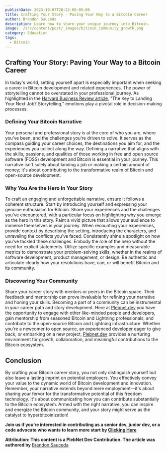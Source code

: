 ```yaml
---
publishDate: 2023-10-07T20:22:00-05:00
title: Crafting Your Story - Paving Your Way to a Bitcoin Career
author: Brandon Sauceda
description: Learn how to share your unique journey into Bitcoin.
image:  /src/content/post/_images/bitcoin_community_growth.png
category: Education
tags:
  - Bitcoin
---
```


## **Crafting Your Story: Paving Your Way to a Bitcoin Career**

In today's world, setting yourself apart is especially important when seeking a career in Bitcoin development and related experiences. The power of storytelling cannot be overstated in your professional journey. As highlighted in the [Harvard Business Review article](https://hbr.org/2021/05/the-key-to-landing-your-next-job-storytelling), "The Key to Landing Your Next Job? Storytelling," emotions play a pivotal role in decision-making processes.

### **Defining Your Bitcoin Narrative**

Your personal and professional story is at the core of who you are, where you've been, and the challenges you're driven to solve. It serves as the compass guiding your career choices, the destinations you aim for, and the experiences you collect along the way. Defining a narrative that aligns with the skills, passions, and qualities of those working in free and open source software (FOSS) development and Bitcoin is essential in your journey. This narrative isn't solely about landing a job or making a certain amount of money; it's about contributing to the transformative realm of Bitcoin and open-source development.

### **Why You Are the Hero in Your Story**

To craft an engaging and unforgettable narrative, ensure it follows a coherent structure. Start by introducing yourself and expressing your genuine enthusiasm for Bitcoin. Share your experiences and the challenges you've encountered, with a particular focus on highlighting why you emerge as the hero in this story. Paint a vivid picture that allows your audience to immerse themselves in your journey. When recounting your experiences, provide context by describing the setting, introducing the characters, and unraveling the conflicts you've faced. Consistently shine a spotlight on how you've tackled these challenges. Embody the role of the hero without the need for explicit statements. Utilize specific examples and measurable metrics to demonstrate your problem-solving skills, whether in the realms of software development, product management, or design. Be authentic and articulate clearly how your resolutions have, can, or will benefit Bitcoin and its community.

### **Discovering Your Community**

Share your career story with mentors or peers in the Bitcoin space. Their feedback and mentorship can prove invaluable for refining your narrative and honing your skills. Becoming a part of a community can be instrumental in your career path and story development. Here at [Plebnet.dev](https://plebnet.dev/) you have the opportunity to engage with other like-minded people and developers, gain mentorship from seasoned Bitcoin and Lightning professionals, and contribute to the open-source Bitcoin and Lightning infrastructure. Whether you're a newcomer to open source, an experienced developer eager to give back, or embarking on a new project, [Plebnet.dev](https://plebnet.dev) provides a nurturing environment for growth, collaboration, and meaningful contributions to the Bitcoin ecosystem.

## **Conclusion**

By crafting your Bitcoin career story, you not only distinguish yourself but also leave a lasting imprint on potential employers. You effectively convey your value to the dynamic world of Bitcoin development and innovation. Remember, your narrative extends beyond mere employment—it's about sharing your fervor for the transformative potential of this freedom technology. It's about communicating how you can contribute substantially to the Bitcoin ecosystem. Armed with the right narrative, you can inspire and energize the Bitcoin community, and your story might serve as the catalyst to hyperbitcoinization!

**Join us if you’re interested in contributing as a senior dev, junior dev, or a code advocate who wants to learn more start by [Clicking Here](https://plebnet.dev/)**

**Attribution: This content is a PlebNet Dev Contribution. The article was authored by** [Brandon Sauceda](https://saucy.tech)

